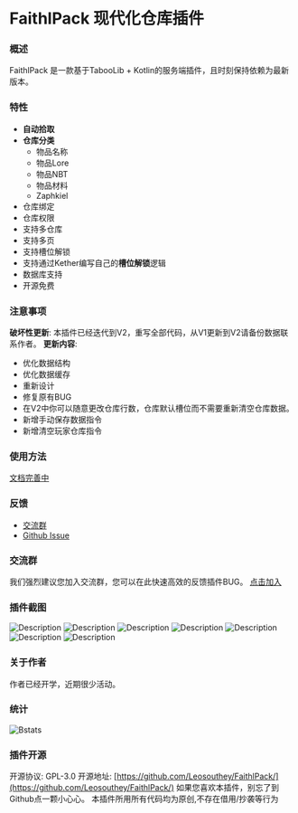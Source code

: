 # FaithlPack 现代化仓库插件

### 概述
FaithlPack 是一款基于TabooLib + Kotlin的服务端插件，且时刻保持依赖为最新版本。

### 特性
- **自动拾取**
- **仓库分类**
  - 物品名称
  - 物品Lore
  - 物品NBT
  - 物品材料
  - Zaphkiel
- 仓库绑定
- 仓库权限
- 支持多仓库
- 支持多页
- 支持槽位解锁
- 支持通过Kether编写自己的**槽位解锁**逻辑
- 数据库支持
- 开源免费

### 注意事项
**破坏性更新**: 本插件已经迭代到V2，重写全部代码，从V1更新到V2请备份数据联系作者。
**更新内容**:
- 优化数据结构
- 优化数据缓存
- 重新设计
- 修复原有BUG
- 在V2中你可以随意更改仓库行数，仓库默认槽位而不需要重新清空仓库数据。
- 新增手动保存数据指令
- 新增清空玩家仓库指令

### 使用方法
[文档完善中](https://pack.faithl.com)

### 反馈
- [交流群](https://jq.qq.com/?_wv=1027&k=zYnpVX42)
- [Github Issue](https://github.com/Leosouthey/FaithlPack/issues)

### 交流群
我们强烈建议您加入交流群，您可以在此快速高效的反馈插件BUG。
[点击加入](https://jq.qq.com/?_wv=1027&k=zYnpVX42)

### 插件截图
![Description](https://attachment.mcbbs.net/data/myattachment/forum/202205/02/223024ol7575m036lsmum3.png)
![Description](https://attachment.mcbbs.net/data/myattachment/forum/202205/02/223112y8cr0mrhaarltavm.png)
![Description](https://attachment.mcbbs.net/data/myattachment/forum/202205/02/223151tcflg4jz20og8zbl.png)
![Description](https://attachment.mcbbs.net/data/myattachment/forum/202205/02/223245dstfzfrytufg3f03.png)
![Description](https://attachment.mcbbs.net/data/myattachment/forum/202205/02/223318denwcsydjxeydjyp.png)
![Description](https://attachment.mcbbs.net/data/myattachment/forum/202205/02/223335zuuedxubesx5e8bg.png)
![Description](https://attachment.mcbbs.net/data/myattachment/forum/202205/02/223351kp7hhgdhhl4l04nl.png)

### 关于作者
作者已经开学，近期很少活动。

### 统计
![Bstats](https://bstats.org/signatures/bukkit/FaithlPack.svg)

### 插件开源
开源协议: GPL-3.0
开源地址: [https://github.com/Leosouthey/FaithlPack/](https://github.com/Leosouthey/FaithlPack/)
如果您喜欢本插件，别忘了到Github点一颗小心心。
本插件所用所有代码均为原创,不存在借用/抄袭等行为
